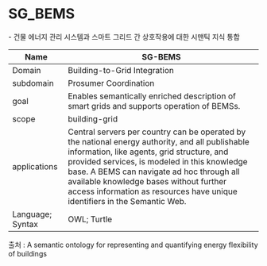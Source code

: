 # SG_BEMS

&#45; 건물 에너지 관리 시스템과 스마트 그리드 간 상호작용에 대한 시맨틱 지식 통합

| Name             | SG-BEMS                                                                                                                                                                                                                                                                                                                                                             |
| ---------------- | ------------------------------------------------------------------------------------------------------------------------------------------------------------------------------------------------------------------------------------------------------------------------------------------------------------------------------------------------------------------- |
| Domain           | Building-to-Grid Integration                                                                                                                                                                                                                                                                                                                                        |
| subdomain        | Prosumer Coordination                                                                                                                                                                                                                                                                                                                                               |
| goal             | Enables semantically enriched description of smart grids and supports operation of BEMSs.                                                                                                                                                                                                                                                                           |
| scope            | building-grid                                                                                                                                                                                                                                                                                                                                                       |
| applications     | Central servers per country can be operated by the national energy authority, and all publishable information, like agents, grid structure, and provided services, is modeled in this knowledge base. A BEMS can navigate ad hoc through all available knowledge bases without further access information as resources have unique identifiers in the Semantic Web. | 
| Language; Syntax | OWL; Turtle                                                                                                                                                                                                                                                                                                                                                         |

출처 :  A semantic ontology for representing and quantifying energy flexibility of buildings